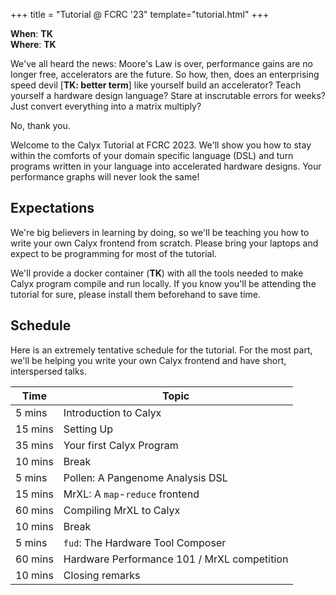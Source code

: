 +++
title = "Tutorial @ FCRC '23"
template="tutorial.html"
+++


**When**: **TK** <br/>
**Where**: **TK**

We've all heard the news: Moore's Law is over, performance gains are no longer free, accelerators are the future.
So how, then, does an enterprising speed devil [**TK: better term**] like yourself build an accelerator?
Teach yourself a hardware design language?
Stare at inscrutable errors for weeks?
Just convert everything into a matrix multiply?

No, thank you.

Welcome to the Calyx Tutorial at FCRC 2023.
We'll show you how to stay within the comforts of your domain specific language (DSL) and turn programs written in your language into accelerated hardware designs.
Your performance graphs will never look the same!

## Expectations

We're big believers in learning by doing, so we'll be teaching you how to write your own Calyx frontend from scratch.
Please bring your laptops and expect to be programming for most of the tutorial.

We'll provide a docker container (**TK**) with all the tools needed to make Calyx program compile and run locally.
If you know you'll be attending the tutorial for sure, please install them beforehand to save time.


## Schedule

Here is an extremely tentative schedule for the tutorial.
For the most part, we'll be helping you write your own Calyx frontend and have short, interspersed talks.

| Time | Topic |
| ---- | ----- |
| 5 mins | Introduction to Calyx |
| 15 mins | Setting Up |
| 35 mins | Your first Calyx Program |
| 10 mins | Break |
| 5 mins | Pollen: A Pangenome Analysis DSL |
| 15 mins | MrXL: A `map`-`reduce` frontend |
| 60 mins | Compiling MrXL to Calyx |
| 10 mins | Break |
| 5 mins | `fud`: The Hardware Tool Composer |
| 60 mins | Hardware Performance 101 / MrXL competition |
| 10 mins | Closing remarks |